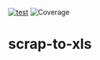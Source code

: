 [![test](https://github.com/disco07/scrap-to-xls/actions/workflows/test.yml/badge.svg?branch=main)](https://github.com/disco07/scrap-to-xls/actions/workflows/test.yml)
![Coverage](https://img.shields.io/badge/Coverage-78.3%25-brightgreen)

# scrap-to-xls
